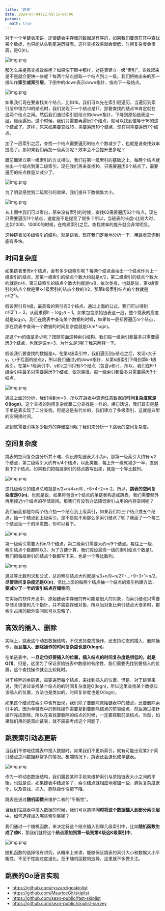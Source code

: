 ```yaml
---
title: '跳表'
date: 2024-07-04T21:09:55+08:00
params:
  math: true
---
```


对于一个单链表来讲，即便链表中存储的数据是有序的，如果我们要想在其中查找某个数据，也只能从头到尾遍历链表。这样查找效率就会很低，时间复杂度会很高，是O(n)。

![img.png](/images/algorithm/algo-skiplist-1.png)

那怎么来提高查找效率呢？如果像下图中那样，对链表建立一级“索引”，查找起来是不是就会更快一些呢？每两个结点提取一个结点到上一级，我们把抽出来的那一级叫作**索引或索引层**。下图中的down表示down指针，指向下一级结点。

![img.png](/images/algorithm/algo-skiplist-2.png)

如果我们现在要查找某个结点，比如16。我们可以先在索引层遍历，当遍历到索引层中值为13的结点时，我们发现下一个结点是17，那要查找的结点16肯定就在这两个结点之间。然后我们通过索引层结点的down指针，下降到原始链表这一层，继续遍历。这个时候，我们只需要再遍历2个结点，就可以找到值等于16的这个结点了。这样，原来如果要查找16，需要遍历10个结点，现在只需要遍历7个结点。

加了一层索引之后，查找一个结点需要遍历的结点个数减少了，也就是说查找效率提高了。那如果我们再加一级索引呢？效率会不会提升更多呢？

跟前面建立第一级索引的方式相似，我们在第一级索引的基础之上，每两个结点就抽出一个结点到第二级索引。现在我们再来查找16，只需要遍历6个结点了，需要遍历的结点数量又减少了。

![img.png](/images/algorithm/algo-skiplist-3.png)

为了明显感觉到二级索引的效果，我们提升下数据集大小。

![img.png](/images/algorithm/algo-skiplist-4.png)

从上图中我们可以看出，原来没有索引的时候，查找62需要遍历62个结点，现在只需要遍历11个结点，速度是不是提高了很多？所以，当链表的长度n比较大时，比如1000、10000的时候，在构建索引之后，查找效率的提升就会非常明显。

这种链表加多级索引的结构，就是跳表。现在我们定量地分析一下，用跳表查询到底有多快。

## 时间复杂度

如果链表里有n个结点，会有多少级索引呢？每两个结点会抽出一个结点作为上一级索引的结点，那第一级索引的结点个数大约就是n/2，第二级索引的结点个数大约就是n/4，第三级索引的结点个数大约就是n/8，依次类推，也就是说，第k级索引的结点个数是第k-1级索引的结点个数的1/2，那第k级索引结点的个数就是$n/(2^k)$。

假设索引有h级，最高级的索引有2个结点。通过上面的公式，我们可以得到$n/(2^h)=2$，从而求得$h=\log_2 n-1$。如果包含原始链表这一层，整个跳表的高度就是$\log_2 n$。我们在跳表中查询某个数据的时候，如果每一层都要遍历m个结点，那在跳表中查询一个数据的时间复杂度就是O(m*logn)。

那这个m的值是多少呢？按照前面这种索引结构，我们每一级索引都最多只需要遍历3个结点，也就是说m=3，为什么是3呢？我来解释一下。

假设我们要查找的数据是x，在第k级索引中，我们遍历到y结点之后，发现x大于y，小于后面的结点z，所以我们通过y的down指针，从第k级索引下降到第k-1级索引。在第k-1级索引中，y和z之间只有3个结点（包含y和z），所以，我们在K-1级索引中最多只需要遍历3个结点，依次类推，每一级索引都最多只需要遍历3个结点。

![img.png](/images/algorithm/algo-skiplist-5.png)

通过上面的分析，我们得到m=3，所以在跳表中查询任意数据的**时间复杂度就是O(logn)**。这个查找的时间复杂度跟二分查找是一样的。换句话说，我们其实是基于单链表实现了二分查找。但是这是有代价的，我们建立了多级索引，这就是典型的空间换时间。

那到底需要消耗多少额外的存储空间呢？我们来分析一下跳表的空间复杂度。

## 空间复杂度

跳表的空间复杂度分析并不难，假设原始链表大小为n，那第一级索引大约有n/2个结点，第二级索引大约有n/4个结点，以此类推，每上升一级就减少一半，直到剩下2个结点。如果我们把每层索引的结点数写出来，就是一个等比数列。

![img.png](/images/algorithm/algo-skiplist-6.png)

这几级索引的结点总和就是n/2+n/4+n/8…+8+4+2=n-2。所以，**跳表的空间复杂度是O(n)**。也就是说，如果将包含n个结点的单链表构造成跳表，我们需要额外再用接近n个结点的存储空间。那我们有没有办法降低索引占用的内存空间呢？

我们前面都是每两个结点抽一个结点到上级索引，如果我们每三个结点或五个结点，抽一个结点到上级索引，是不是就不用那么多索引结点了呢？我画了一个每三个结点抽一个的示意图，你可以看下。

![img.png](/images/algorithm/algo-skiplist-7.png)

第一级索引需要大约n/3个结点，第二级索引需要大约n/9个结点。每往上一级，索引结点个数都除以3。为了方便计算，我们假设最高一级的索引结点个数是1。我们把每级索引的结点个数都写下来，也是一个等比数列。

![img.png](/images/algorithm/algo-skiplist-8.png)

通过等比数列求和公式，总的索引结点大约就是n/3+n/9+n/27+…+9+3+1=n/2。**尽管空间复杂度还是O(n)**，但比上面的每两个结点抽一个结点的索引构建方法，**要减少了一半的索引结点存储空间**。

在实际的软件开发中，原始链表中存储的有可能是很大的对象，而索引结点只需要存储关键值和几个指针，并不需要存储对象，所以当对象比索引结点大很多时，那索引占用的额外空间就可以忽略了。

## 高效的插入、删除
实际上，跳表这个动态数据结构，不仅支持查找操作，还支持动态的插入、删除操作，而且**插入、删除操作的时间复杂度也是O(logn)**。

在单链表中，一**旦定位好要插入的位置，插入结点的时间复杂度是很低的，就是O(1)**。但是，这里为了保证原始链表中数据的有序性，我们需要先找到要插入的位置，这个查找操作就会比较耗时。

对于纯粹的单链表，需要遍历每个结点，来找到插入的位置。但是，对于跳表来说，我们讲过查找某个结点的的时间复杂度是O(logn)，所以这里查找某个数据应该插入的位置，方法也是类似的，时间复杂度也是O(logn)。

如果这个结点在索引中也有出现，我们除了要删除原始链表中的结点，还要删除索引中的。因为单链表中的删除操作需要拿到要删除结点的前驱结点，然后通过指针操作完成删除。所以在查找要删除的结点的时候，一定要获取前驱结点。当然，如果我们用的是双向链表，就不需要考虑这个问题了。

## 跳表索引动态更新
当我们不停地往跳表中插入数据时，如果我们不更新索引，就有可能出现某2个索引结点之间数据非常多的情况。极端情况下，跳表还会退化成单链表。

![img.png](/images/algorithm/algo-skiplist-9.png)

作为一种动态数据结构，我们需要某种手段来维护索引与原始链表大小之间的平衡，也就是说，如果链表中结点多了，索引结点就相应地增加一些，避免复杂度退化，以及查找、插入、删除操作性能下降。

跳表是通过**随机函数**来维护二者的“平衡性”。

当我们往跳表中插入数据的时候，我们可以选择**同时将这个数据插入到部分索引层**中。如何选择加入哪些索引层呢？

我们通过一个随机函数，来决定将这个结点插入到哪几级索引中，比如**随机函数生成了值K**，那我们就将这个**结点添加到第一级到第K级这K级索引中**。

![img.png](/images/algorithm/algo-skiplist-10.png)

随机函数的选择很有讲究，从概率上来讲，能够保证跳表的索引大小和数据大小平衡性，不至于性能过度退化。至于随机函数的选择，这里就不多做关注。

## 跳表的Go语言实现
+ https://github.com/ryszard/goskiplist
+ https://github.com/MauriceGit/skiplist
+ https://github.com/sean-public/fast-skiplist
+ https://github.com/sean-public/skiplist-survey













